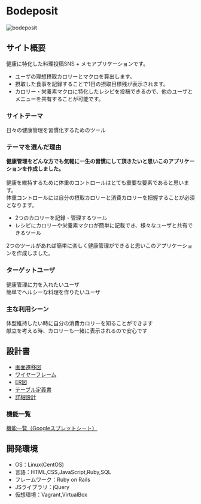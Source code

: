 # Bodeposit
![bodeposit](61979938-724c-4708-b857-6be04fbd8675_200x200.png)
## サイト概要
健康に特化した料理投稿SNS + メモアプリケーションです。

- ユーザの理想摂取カロリーとマクロを算出します。<br>
- 摂取した食事を記録することで1日の摂取目標残が表示されます。<br>
- カロリー・栄養素マクロに特化したレシピを投稿できるので、他のユーザとメニューを共有することが可能です。<br>

### サイトテーマ
日々の健康管理を習慣化するためのツール

### テーマを選んだ理由
<strong>健康管理をどんな方でも気軽に一生の習慣にして頂きたいと思いこのアプリケーションを作成しました。</strong><br>
<br>
健康を維持するために体重のコントロールはとても重要な要素であると思います。<br> 
体重コントロールには自分の摂取カロリーと消費カロリーを把握することが必須となります。<br>

- 2つのカロリーを記録・管理するツール  
- レシピにカロリーや栄養素マクロが簡単に記載でき、様々なユーザと共有できるツール  
  
2つのツールがあれば簡単に楽しく健康管理ができると思いこのアプリケーションを作成しました。<br>
### ターゲットユーザ
健康管理に力を入れたいユーザ<br>
簡単でヘルシーな料理を作りたいユーザ<br>

### 主な利用シーン
体型維持したい時に自分の消費カロリーを知ることができます<br>
献立を考える時、カロリーも一緒に表示されるので安心です<br>


## 設計書
- [画面遷移図](https://drive.google.com/file/d/1vuJ0l-5LVlm3zE2eAEWzigl_lsU3hMzJ/view?usp=sharing)
- [ワイヤーフレーム](https://drive.google.com/file/d/1BEB8fSsPAme_DRlwJylSEzvzggOP4314/view?usp=sharing)
- [ER図](https://drive.google.com/file/d/1CxWNQsPFQKKVAnydAgAjo_WEUHEQGX1g/view?usp=sharing)
- [テーブル定義書](https://docs.google.com/spreadsheets/d/1djKP3P2M2Rlg_nq7A-wyR7wA8usYKnPW_Q1ei5B8Luk/edit#gid=659838514)
- [詳細設計](https://docs.google.com/spreadsheets/d/1NYLUVz_CzZRKLkBfP9AA_-fywzlF7rAEEgjrWJ4r4_U/edit?usp=sharing)

### 機能一覧
[機能一覧（Googleスプレットシート） ](https://docs.google.com/spreadsheets/d/1d85o1M07hAgTbEIz1LMkNCgm6Jlr0-JwufiJIKJNMek/edit#gid=0)

## 開発環境
- OS：Linux(CentOS)
- 言語：HTML,CSS,JavaScript,Ruby,SQL
- フレームワーク：Ruby on Rails
- JSライブラリ：jQuery
- 仮想環境：Vagrant,VirtualBox
